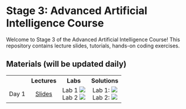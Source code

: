 # Stage 3: Advanced Artificial Intelligence Course 
Welcome to Stage 3 of the Advanced Artificial Intelligence Course! 
This repository contains lecture slides, tutorials, hands-on coding exercises.

## Materials (will be updated daily)

<table>
  <tr>
    <th></th>
    <th><b>Lectures</b></th>
    <th><b>Labs</b></th>
    <th><b>Solutions</b></th>
  </tr>
  <tr>
    <td>Day 1</td>
    <td align="center"><a href="https://drive.google.com/file/d/1iKHG4bJRS4AQOpQjUeZN8Nlnn6Wq1TbD/view?usp=sharing">Slides</a></td>
    <td align="center">
      Lab 1 <a href="https://colab.research.google.com/drive/14sr4nCp8dEYiT0P6lRvNLHrXX0p1ovum?usp=sharing"><img src="https://colab.research.google.com/assets/colab-badge.svg"></a><br>
      Lab 2 <a href="https://colab.research.google.com/drive/1DM05xxA04dwOvfLNXn_25PJlzRh6kNP2?usp=sharing"><img src="https://colab.research.google.com/assets/colab-badge.svg"></a>
    </td>
    <td align="center">
     Lab 1: <a href=""><img src="https://colab.research.google.com/assets/colab-badge.svg"></a> <br>
     Lab 2: <a href=""><img src="https://colab.research.google.com/assets/colab-badge.svg"></a>
    </td>
  </tr>
</table>

